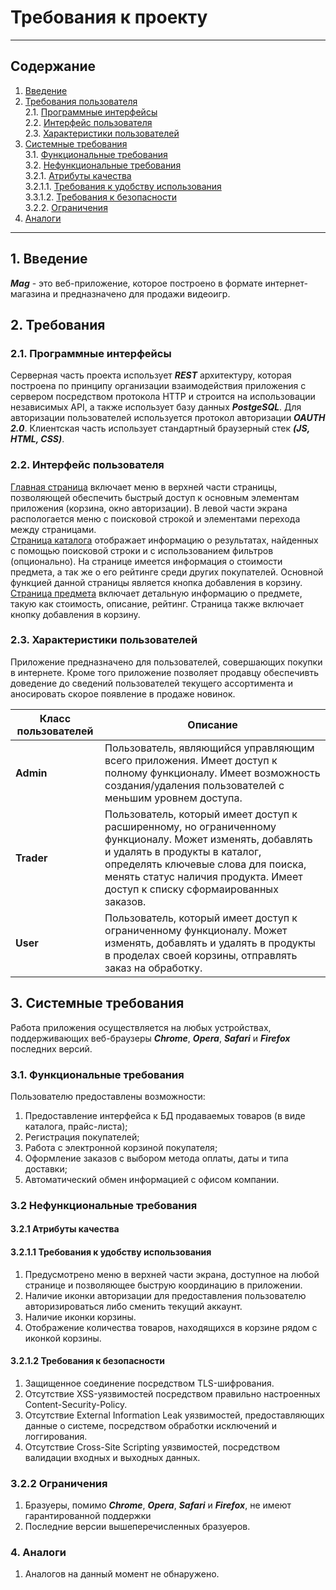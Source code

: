 # Требования к проекту 
___
## Содержание
1. [Введение](#1)
1. [Требования пользователя](#2)  
    2.1. [Программные интерфейсы](#2.1)  
    2.2. [Интерфейс пользователя](#2.2)  
    2.3. [Характеристики пользователей](#2.3)
1. [Системные требования](#3)  
    3.1. [Функциональные требования](#3.1)  
    3.2. [Нефункциональные требования](#3.2)  
        3.2.1. [Атрибуты качества](#3.2.1)  
            3.2.1.1. [Требования к удобству использования](#3.2.1.1)   
            3.3.1.2. [Требования к безопасности](#3.2.1.2)  
        3.2.2. [Ограничения](#3.2.2)  
 1. [Аналоги](#4)
--- 
## 1. Введение <a name="1"></a>
***Mag*** - это веб-приложение, которое построено в формате интернет-магазина и предназначено для продажи видеоигр.

## 2. Требования <a name="2"></a>
### 2.1. Программные интерфейсы <a name="2.1"></a>
Серверная часть проекта использует ***REST*** архитектуру, которая построена по принципу организации взаимодействия приложения с сервером посредством протокола HTTP и строится на использовации независимых API, а также использует базу данных ***PostgeSQL***. Для авторизации пользователей используется протокол авторизации ***OAUTH 2.0***. Клиентская часть использует стандартный браузерный стек ***(JS, HTML, CSS)***.

### 2.2. Интерфейс пользователя <a name="2.2"></a>
[Главная страница](https://github.com/AlexSycheunik/TRITPO/blob/master/Mockups/Start_page.png) включает меню в верхней части страницы, позволяющей обеспечить быстрый доступ к основным элементам приложения (корзина, окно авторизации). В левой части экрана распологается меню с поисковой строкой и элементами перехода между страницами.  
[Страница каталога](https://github.com/AlexSycheunik/TRITPO/blob/master/Mockups/Catalog_page.png) отображает информацию о результатах, найденных с помощью поисковой строки и с использованием фильтров (опционально). На странице имеется информация о стоимости предмета, а так же о его рейтинге среди других покупателей. Основной функцией данной страницы является кнопка добавления в корзину.  
[Страница предмета](https://github.com/AlexSycheunik/TRITPO/blob/master/Mockups/Item_page.png) включает детальную информацию о предмете, такую как стоимость, описание, рейтинг. Страница также включает кнопку добавления в корзину.

### 2.3. Характеристики пользователей <a name="2.3"></a>
Приложение предназначено для пользователей, совершающих покупки в интернете. Кроме того приложение позволяет продавцу обеспечивть доведение до сведений пользователей текущего ассортимента и аносировать скорое появление в продаже новинок.

| Класс пользователей | Описание |
|---|---|
| **Admin** | Пользователь, являющийся управляющим всего приложения. Имеет доступ к полному функционалу. Имеет возможность создания/удаления пользователей с меньшим уровнем доступа. |
| **Trader** | Пользователь, который имеет доступ к расширенному, но ограниченному функционалу. Может изменять, добавлять и удалять в продукты в каталог, определять ключевые слова для поиска, менять статус наличия продукта. Имеет доступ к списку сформаированных заказов. |
| **User** | Пользователь, который имеет доступ к ограниченному функционалу. Может изменять, добавлять и удалять в продукты в проделах своей корзины, отправлять заказ на обработку. |

## 3. Системные требования <a name="3"></a>
Работа приложения осуществляется на любых устройствах, поддерживающих веб-браузеры ***Chrome***, ***Opera***, ***Safari*** и ***Firefox*** последних версий.

### 3.1. Функциональные требования <a name="3.1"></a>
Пользователю предоставлены возможности:
1. Предоставление интерфейса к БД продаваемых товаров (в виде каталога, прайс-листа);
1. Регистрация покупателей;
1. Работа с электронной корзиной покупателя;
1. Оформление заказов с выбором метода оплаты, даты и типа доставки;
1. Автоматический обмен информацией с офисом компании.

### 3.2 Нефункциональные требования <a name="3.2"></a>

#### 3.2.1 Атрибуты качества <a name="3.2.1"></a>

#### 3.2.1.1 Требования к удобству использования <a name="3.2.1.1"></a>
1. Предусмотрено меню в верхней части экрана, доступное на любой странице и позволяющее быструю координацию в приложении.
1. Наличие иконки авторизации для предоставления пользователю авторизироваться либо сменить текущий аккаунт.
1. Наличие иконки корзины.
1. Отображение количества товаров, находящихся в корзине рядом с иконкой корзины.

#### 3.2.1.2 Требования к безопасности <a name="3.2.1.2"></a>
1. Защищенное соединение посредством TLS-шифрования.
1. Отсутствие XSS-уязвимостей посредством правильно настроенных Content-Security-Policy.
1. Отсутствие External Information Leak уязвимостей, предоставляющих данные о системе, посредством обработки исключений и логгирования.
1. Отсутствие Cross-Site Scripting уязвимостей, посредством валидации входных и выходных данных.

### 3.2.2 Ограничения <a name="3.2.2"></a>
1. Бразуеры, помимо ***Chrome***, ***Opera***, ***Safari*** и ***Firefox***, не имеют гарантированной поддержки
2. Последние версии вышеперечисленных бразуеров.

### 4. Аналоги <a name="4"></a>
1. Аналогов на данный момент не обнаружено.
